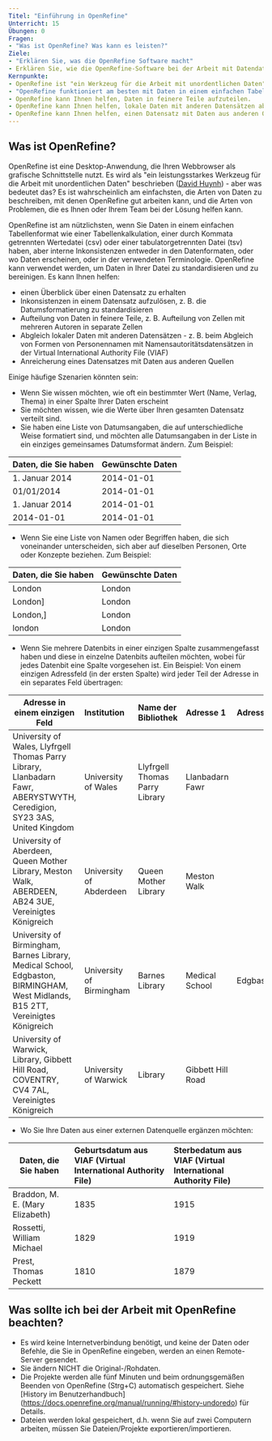 ```yaml
---
Titel: "Einführung in OpenRefine"
Unterricht: 15
Übungen: 0
Fragen:
- "Was ist OpenRefine? Was kann es leisten?"
Ziele:
- "Erklären Sie, was die OpenRefine Software macht"
- Erklären Sie, wie die OpenRefine-Software bei der Arbeit mit Datendateien helfen kann.
Kernpunkte:
- OpenRefine ist "ein Werkzeug für die Arbeit mit unordentlichen Daten".
- "OpenRefine funktioniert am besten mit Daten in einem einfachen Tabellenformat".
- OpenRefine kann Ihnen helfen, Daten in feinere Teile aufzuteilen.
- OpenRefine kann Ihnen helfen, lokale Daten mit anderen Datensätzen abzugleichen.
- OpenRefine kann Ihnen helfen, einen Datensatz mit Daten aus anderen Quellen anzureichern.
---
```


## Was ist OpenRefine?
 OpenRefine ist eine Desktop-Anwendung, die Ihren Webbrowser als grafische Schnittstelle nutzt. Es wird als "ein leistungsstarkes Werkzeug für die Arbeit mit unordentlichen Daten" beschrieben ([David Huynh](http://web.archive.org/web/20141021040915/http://davidhuynh.net/spaces/nicar2011/tutorial.pdf)) - aber was bedeutet das? Es ist wahrscheinlich am einfachsten, die Arten von Daten zu beschreiben, mit denen OpenRefine gut arbeiten kann, und die Arten von Problemen, die es Ihnen oder Ihrem Team bei der Lösung helfen kann.

OpenRefine ist am nützlichsten, wenn Sie Daten in einem einfachen Tabellenformat wie einer Tabellenkalkulation, einer durch Kommata getrennten Wertedatei (csv) oder einer tabulatorgetrennten Datei (tsv) haben, aber interne Inkonsistenzen entweder in den Datenformaten, oder wo Daten erscheinen, oder in der verwendeten Terminologie. OpenRefine kann verwendet werden, um Daten in Ihrer Datei zu standardisieren und zu bereinigen. Es kann Ihnen helfen:

* einen Überblick über einen Datensatz zu erhalten
* Inkonsistenzen in einem Datensatz aufzulösen, z. B. die Datumsformatierung zu standardisieren
* Aufteilung von Daten in feinere Teile, z. B. Aufteilung von Zellen mit mehreren Autoren in separate Zellen
* Abgleich lokaler Daten mit anderen Datensätzen - z. B. beim Abgleich von Formen von Personennamen mit Namensautoritätsdatensätzen in der Virtual International Authority File (VIAF)
* Anreicherung eines Datensatzes mit Daten aus anderen Quellen

Einige häufige Szenarien könnten sein:

* Wenn Sie wissen möchten, wie oft ein bestimmter Wert (Name, Verlag, Thema) in einer Spalte Ihrer Daten erscheint
* Sie möchten wissen, wie die Werte über Ihren gesamten Datensatz verteilt sind.
* Sie haben eine Liste von Datumsangaben, die auf unterschiedliche Weise formatiert sind, und möchten alle Datumsangaben in der Liste in ein einziges gemeinsames Datumsformat ändern. Zum Beispiel:

| Daten, die Sie haben | Gewünschte Daten |
|-----------------|:-------------|
| 1. Januar 2014 | 2014-01-01 |
| 01/01/2014 | 2014-01-01 |
| 1. Januar 2014 | 2014-01-01 |
| 2014-01-01 | 2014-01-01 |

* Wenn Sie eine Liste von Namen oder Begriffen haben, die sich voneinander unterscheiden, sich aber auf dieselben Personen, Orte oder Konzepte beziehen. Zum Beispiel:

| Daten, die Sie haben | Gewünschte Daten |
|-----------------|:-------------|
| London | London | London
| London]         | London | London | London
| London,] | London |
| london | London | London |

* Wenn Sie mehrere Datenbits in einer einzigen Spalte zusammengefasst haben und diese in einzelne Datenbits aufteilen möchten, wobei für jedes Datenbit eine Spalte vorgesehen ist. Ein Beispiel: Von einem einzigen Adressfeld (in der ersten Spalte) wird jeder Teil der Adresse in ein separates Feld übertragen:

| Adresse in einem einzigen Feld | Institution | Name der Bibliothek | Adresse 1 | Adresse 2 | Ort | Region | Land | Postleitzahl |
|-------------------------|:-------------|:-------------|:-------------|:-------------|:-------------|:-------------|:-------------|:-------------|
| University of Wales, Llyfrgell Thomas Parry Library, Llanbadarn Fawr, ABERYSTWYTH, Ceredigion, SY23 3AS, United Kingdom | University of Wales | Llyfrgell Thomas Parry Library | Llanbadarn Fawr | | Aberystwyth | Ceredigion | United Kingdom | SY23 3AS |
| University of Aberdeen, Queen Mother Library, Meston Walk, ABERDEEN, AB24 3UE, Vereinigtes Königreich | University of Abderdeen | Queen Mother Library | Meston Walk | | Aberdeen | | Vereinigtes Königreich | AB24 3UE |
| University of Birmingham, Barnes Library, Medical School, Edgbaston, BIRMINGHAM, West Midlands, B15 2TT, Vereinigtes Königreich | University of Birmingham | Barnes Library | Medical School | Edgbaston | Birmingham | West Midlands | Vereinigtes Königreich | B15 2TT |
| University of Warwick, Library, Gibbett Hill Road, COVENTRY, CV4 7AL, Vereinigtes Königreich | University of Warwick | Library | Gibbett Hill Road | | Coventry | | Vereinigtes Königreich | CV4 7AL |

* Wo Sie Ihre Daten aus einer externen Datenquelle ergänzen möchten:

| Daten, die Sie haben | Geburtsdatum aus VIAF (Virtual International Authority File) | Sterbedatum aus VIAF (Virtual International Authority File) |
|-----------------|:-------------|:-------------|
| Braddon, M. E. (Mary Elizabeth) | 1835 | 1915 |
| Rossetti, William Michael | 1829 | 1919 |
| Prest, Thomas Peckett | 1810 | 1879 |

## Was sollte ich bei der Arbeit mit OpenRefine beachten?
* Es wird keine Internetverbindung benötigt, und keine der Daten oder Befehle, die Sie in OpenRefine eingeben, werden an einen Remote-Server gesendet.
* Sie ändern NICHT die Original-/Rohdaten.
* Die Projekte werden alle fünf Minuten und beim ordnungsgemäßen Beenden von OpenRefine (Strg+C) automatisch gespeichert. Siehe [History im Benutzerhandbuch] (https://docs.openrefine.org/manual/running/#history-undoredo) für Details.
* Dateien werden lokal gespeichert, d.h. wenn Sie auf zwei Computern arbeiten, müssen Sie Dateien/Projekte exportieren/importieren.
